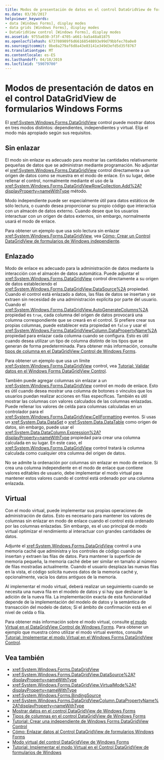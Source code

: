 ```yaml
---
title: Modos de presentación de datos en el control DataGridView de formularios Windows Forms
ms.date: 03/30/2017
helpviewer_keywords:
- data [Windows Forms], display modes
- data grids [Windows Forms], display modes
- DataGridView control [Windows Forms], display modes
ms.assetid: 9755a030-3f3f-4705-a661-ba5a48a81875
ms.openlocfilehash: 673780909f6d66168548893e99d79bbfec70a0e0
ms.sourcegitcommit: 0be8a279af6d8a43e03141e349d3efd5d35f8767
ms.translationtype: MT
ms.contentlocale: es-ES
ms.lasthandoff: 04/18/2019
ms.locfileid: "59079700"
---
```

# <a name="data-display-modes-in-the-windows-forms-datagridview-control"></a>Modos de presentación de datos en el control DataGridView de formularios Windows Forms
El <xref:System.Windows.Forms.DataGridView> control puede mostrar datos en tres modos distintos: dependientes, independientes y virtual. Elija el modo más apropiado según sus requisitos.  
  
## <a name="unbound"></a>Sin enlazar  
 El modo sin enlazar es adecuado para mostrar las cantidades relativamente pequeñas de datos que se administran mediante programación. No adjuntar el <xref:System.Windows.Forms.DataGridView> control directamente a un origen de datos como se muestra en el modo de enlace. En su lugar, debe rellenar el control, normalmente mediante el uso de la <xref:System.Windows.Forms.DataGridViewRowCollection.Add%2A?displayProperty=nameWithType> método.  
  
 Modo independiente puede ser especialmente útil para datos estáticos de sólo lectura, o cuando desea proporcionar su propio código que interactúa con un almacén de datos externo. Cuando desee que los usuarios interactuar con un origen de datos externos, sin embargo, normalmente usará el modo de enlace.  
  
 Para obtener un ejemplo que usa solo lectura sin enlazar <xref:System.Windows.Forms.DataGridView>, vea [Cómo: Crear un Control DataGridView de formularios de Windows independiente](how-to-create-an-unbound-windows-forms-datagridview-control.md).  
  
## <a name="bound"></a>Enlazado  
 Modo de enlace es adecuado para la administración de datos mediante la interacción con el almacén de datos automática. Puede adjuntar el <xref:System.Windows.Forms.DataGridView> control directamente a su origen de datos estableciendo el <xref:System.Windows.Forms.DataGridView.DataSource%2A> propiedad. Cuando el control está enlazado a datos, las filas de datos se insertan y se extraen sin necesidad de una administración explícita por parte del usuario. Cuando el <xref:System.Windows.Forms.DataGridView.AutoGenerateColumns%2A> propiedad es `true`, cada columna del origen de datos provocará una columna correspondiente que se creará en el control. Si prefiere crear sus propias columnas, puede establecer esta propiedad en `false` y usar el <xref:System.Windows.Forms.DataGridViewColumn.DataPropertyName%2A> propiedad para enlazar cada columna cuando se configura. Esto es útil cuando desea utilizar un tipo de columna distinto de los tipos que se generan de forma predeterminada. Para obtener más información, consulte [tipos de columna en el DataGridView Control de Windows Forms](column-types-in-the-windows-forms-datagridview-control.md).  
  
 Para obtener un ejemplo que usa un límite <xref:System.Windows.Forms.DataGridView> control, vea [Tutorial: Validar datos en el Windows Forms DataGridView Control](walkthrough-validating-data-in-the-windows-forms-datagridview-control.md).  
  
 También puede agregar columnas sin enlazar a un <xref:System.Windows.Forms.DataGridView> control en modo de enlace. Esto es útil cuando desea mostrar una columna de botones o vínculos que los usuarios puedan realizar acciones en filas específicas. También es útil mostrar las columnas con valores calculados de las columnas enlazadas. Puede rellenar los valores de celda para columnas calculadas en un controlador para el <xref:System.Windows.Forms.DataGridView.CellFormatting> eventos. Si usas un <xref:System.Data.DataSet> o <xref:System.Data.DataTable> como origen de datos, sin embargo, puede usar el <xref:System.Data.DataColumn.Expression%2A?displayProperty=nameWithType> propiedad para crear una columna calculada en su lugar. En este caso, el <xref:System.Windows.Forms.DataGridView> control tratará la columna calculada como cualquier otra columna del origen de datos.  
  
 No se admite la ordenación por columnas sin enlazar en modo de enlace. Si crea una columna independiente en el modo de enlace que contiene valores editables de usuario, debe implementar el modo virtual para mantener estos valores cuando el control está ordenado por una columna enlazada.  
  
## <a name="virtual"></a>Virtual  
 Con el modo virtual, puede implementar sus propias operaciones de administración de datos. Esto es necesario para mantener los valores de columnas sin enlazar en modo de enlace cuando el control está ordenado por las columnas enlazadas. Sin embargo, es el uso principal de modo virtual optimizar el rendimiento al interactuar con grandes cantidades de datos.  
  
 Adjunte el <xref:System.Windows.Forms.DataGridView> control a una memoria caché que administra y los controles de código cuando se insertan y extraen las filas de datos. Para mantener la superficie de memoria pequeña, la memoria caché debe ser similar en tamaño al número de filas mostradas actualmente. Cuando el usuario desplaza las nuevas filas en la vista, el código solicita nuevos datos de la memoria caché y, opcionalmente, vacía los datos antiguos de la memoria.  
  
 Al implementar el modo virtual, deberá realizar un seguimiento cuando se necesita una nueva fila en el modelo de datos y si hay que deshacer la adición de la nueva fila. La implementación exacta de esta funcionalidad depende de la implementación del modelo de datos y la semántica de transacción del modelo de datos; Si el ámbito de confirmación está en el nivel de celda o fila.  
  
 Para obtener más información sobre el modo virtual, consulte [el modo Virtual en el DataGridView Control de Windows Forms](virtual-mode-in-the-windows-forms-datagridview-control.md). Para obtener un ejemplo que muestra cómo utilizar el modo virtual eventos, consulte [Tutorial: Implementar el modo Virtual en el Windows Forms DataGridView Control](implementing-virtual-mode-wf-datagridview-control.md).  
  
## <a name="see-also"></a>Vea también

- <xref:System.Windows.Forms.DataGridView>
- <xref:System.Windows.Forms.DataGridView.DataSource%2A?displayProperty=nameWithType>
- <xref:System.Windows.Forms.DataGridView.VirtualMode%2A?displayProperty=nameWithType>
- <xref:System.Windows.Forms.BindingSource>
- <xref:System.Windows.Forms.DataGridViewColumn.DataPropertyName%2A?displayProperty=nameWithType>
- [Mostrar datos en el control DataGridView de Windows Forms](displaying-data-in-the-windows-forms-datagridview-control.md)
- [Tipos de columnas en el control DataGridView de Windows Forms](column-types-in-the-windows-forms-datagridview-control.md)
- [Tutorial: Crear una independiente de Windows Forms DataGridView Control](walkthrough-creating-an-unbound-windows-forms-datagridview-control.md)
- [Cómo: Enlazar datos al Control DataGridView de formularios Windows Forms](how-to-bind-data-to-the-windows-forms-datagridview-control.md)
- [Modo virtual del control DataGridView de Windows Forms](virtual-mode-in-the-windows-forms-datagridview-control.md)
- [Tutorial: Implementar el modo Virtual en el Control DataGridView de formularios de Windows](implementing-virtual-mode-wf-datagridview-control.md)

